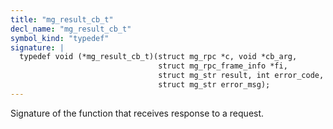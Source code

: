 ```yaml
---
title: "mg_result_cb_t"
decl_name: "mg_result_cb_t"
symbol_kind: "typedef"
signature: |
  typedef void (*mg_result_cb_t)(struct mg_rpc *c, void *cb_arg,
                                 struct mg_rpc_frame_info *fi,
                                 struct mg_str result, int error_code,
                                 struct mg_str error_msg);
---
```


Signature of the function that receives response to a request. 

